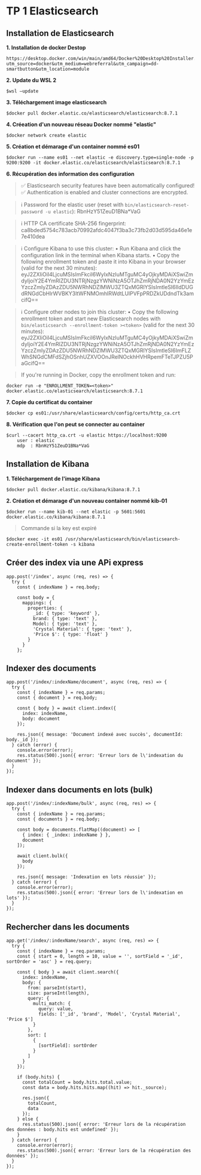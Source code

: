 # TP 1 Elasticsearch 

## Installation de Elasticsearch

**1. Installation de docker Destop**
```
https://desktop.docker.com/win/main/amd64/Docker%20Desktop%20Installer.exe?utm_source=docker&utm_medium=webreferral&utm_campaign=dd-smartbutton&utm_location=module
```

**2. Update du WSL 2**
```	
$wsl –update
```
**3. Téléchargement image elasticsearch**
```
$docker pull docker.elastic.co/elasticsearch/elasticsearch:8.7.1
```
**4. Créeation d'un nouveau réseau Docker nommé "elastic"**
```	
$docker network create elastic
```
**5. Création et démarage d'un container nommé es01**
```
$docker run --name es01 --net elastic -e discovery.type=single-node -p 9200:9200 -it docker.elastic.co/elasticsearch/elasticsearch:8.7.1
```
**6. Récupération des information des configuration**

>✅ Elasticsearch security features have been automatically configured!
>✅ Authentication is enabled and cluster connections are encrypted.

>ℹ️  Password for the elastic user (reset with `bin/elasticsearch-reset-password -u elastic`):
>RbnHzY51ZeuD1BNa*VaG

>ℹ️  HTTP CA certificate SHA-256 fingerprint:
>ca8bded5754c783acb70992afdc4047f3ba3c73fb2d03d595da46e1e7e410dea

>ℹ️  Configure Kibana to use this cluster:
>• Run Kibana and click the configuration link in the terminal when Kibana starts.
>• Copy the following enrollment token and paste it into Kibana in your browser (valid for the next 30 minutes):
>eyJ2ZXIiOiI4LjcuMSIsImFkciI6WyIxNzIuMTguMC4yOjkyMDAiXSwiZmdyIjoiY2E4YmRlZDU3NTRjNzgzYWNiNzA5OTJhZmRjNDA0N2YzYmEzYzczZmIyZDAzZDU5NWRhNDZlMWU3ZTQxMGRlYSIsImtleSI6IldDUGdRNGdCbHlrWVBKY3ltWFNMOmhIRWdtLUlPVFpPRDZkUDdndTk3amcifQ==

>ℹ️ Configure other nodes to join this cluster:
>• Copy the following enrollment token and start new Elasticsearch nodes with `bin/elasticsearch --enrollment-token ><token>` (valid for the next 30 minutes):
>eyJ2ZXIiOiI4LjcuMSIsImFkciI6WyIxNzIuMTguMC4yOjkyMDAiXSwiZmdyIjoiY2E4YmRlZDU3NTRjNzgzYWNiNzA5OTJhZmRjNDA0N2YzYmEzYzczZmIyZDAzZDU5NWRhNDZlMWU3ZTQxMGRlYSIsImtleSI6ImFLZWhSNGdCMFdSZjhOSnhUZXVOOnJRelNOckhHVHRpemFTeTJPZU5PaGcifQ==
		
>If you're running in Docker, copy the enrollment token and run:
```
docker run -e "ENROLLMENT_TOKEN=<token>" docker.elastic.co/elasticsearch/elasticsearch:8.7.1
```


**7. Copie du certificat du container**	
```
$docker cp es01:/usr/share/elasticsearch/config/certs/http_ca.crt
```

**8. Vérification que l'on peut se connecter au container**
```
$curl --cacert http_ca.crt -u elastic https://localhost:9200
	user : elastic
	mdp  : RbnHzY51ZeuD1BNa*VaG
```

## Installation de Kibana
**1. Téléchargement de l'image Kibana** 		
```	
$docker pull docker.elastic.co/kibana/kibana:8.7.1
```
**2. Création et démarage d'un nouveau container nommé kib-01**
```	
$docker run --name kib-01 --net elastic -p 5601:5601 docker.elastic.co/kibana/kibana:8.7.1
```
>Commande si la key est expiré 
```
$docker exec -it es01 /usr/share/elasticsearch/bin/elasticsearch-create-enrollment-token -s kibana
```

## Créer des index via une APi express
```
app.post('/index', async (req, res) => {
  try {
    const { indexName } = req.body;

    const body = {
      mappings: {
        properties: {
          _id: { type: 'keyword' },
          brand: { type: 'text' },
          Model: { type: 'text' },
          'Crystal Material': { type: 'text' },
          'Price $': { type: 'float' }
        }
      }
    };
```

## Indexer des documents
```
app.post('/index/:indexName/document', async (req, res) => {
  try {
    const { indexName } = req.params;
    const { document } = req.body;

    const { body } = await client.index({
      index: indexName,
      body: document
    });

    res.json({ message: 'Document indexé avec succès', documentId: body._id });
  } catch (error) {
    console.error(error);
    res.status(500).json({ error: 'Erreur lors de l\'indexation du document' });
  }
});
```

## Indexer dans documents en lots (bulk)
```
app.post('/index/:indexName/bulk', async (req, res) => {
  try {
    const { indexName } = req.params;
    const { documents } = req.body;

    const body = documents.flatMap((document) => [
      { index: { _index: indexName } },
      document
    ]);

    await client.bulk({
      body
    });

    res.json({ message: 'Indexation en lots réussie' });
  } catch (error) {
    console.error(error);
    res.status(500).json({ error: 'Erreur lors de l\'indexation en lots' });
  }
});
```

## Rechercher dans les documents
```
app.get('/index/:indexName/search', async (req, res) => {
  try {
    const { indexName } = req.params;
    const { start = 0, length = 10, value = '', sortField = '_id', sortOrder = 'asc' } = req.query;

    const { body } = await client.search({
      index: indexName,
      body: {
        from: parseInt(start),
        size: parseInt(length),
        query: {
          multi_match: {
            query: value,
            fields: ['_id', 'brand', 'Model', 'Crystal Material', 'Price $']
          }
        },
        sort: [
          {
            [sortField]: sortOrder
          }
        ]
      }
    });

    if (body.hits) {
      const totalCount = body.hits.total.value;
      const data = body.hits.hits.map((hit) => hit._source);

      res.json({
        totalCount,
        data
      });
    } else {
      res.status(500).json({ error: 'Erreur lors de la récupération des données : body.hits est undefined' });
    }
  } catch (error) {
    console.error(error);
    res.status(500).json({ error: 'Erreur lors de la récupération des données' });
  }
});
```
